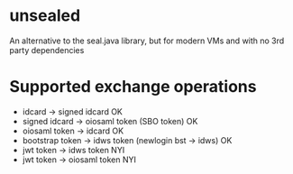 # unsealed
An alternative to the seal.java library, but for modern VMs and with no 3rd party dependencies

# Supported exchange operations
- idcard -> signed idcard OK
- signed idcard -> oiosaml token (SBO token) OK
- oiosaml token -> idcard OK
- bootstrap token -> idws token (newlogin bst -> idws) OK
- jwt token -> idws token NYI
- jwt token -> oiosaml token NYI

